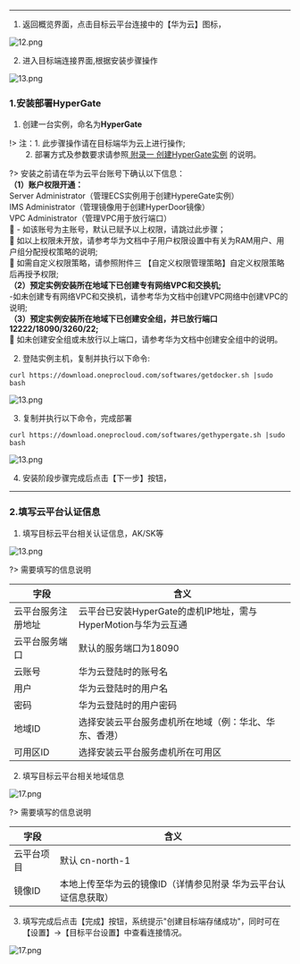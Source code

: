 
 ---
1. 返回概览界面，点击目标云平台连接中的【华为云】图标，

![12.png](https://oneprocloud.oss-cn-beijing.aliyuncs.com/_images/saas/huawei/1.png ':size=90%')


2. 进入目标端连接界面,根据安装步骤操作

![13.png](https://oneprocloud.oss-cn-beijing.aliyuncs.com/_images/saas/huawei/2.png ':size=90%')


### 1.安装部署**HyperGate**


1. 创建一台实例，命名为**HyperGate**

!> 注：1. 此步骤操作请在目标端华为云上进行操作;</br>
 &ensp; &ensp; &ensp;2. 部署方式及参数要求请参照[ 附录一 创建HyperGate实例](https://pubs.vmware.com/vsphere-50/index.jsp?topic=%2Fcom.vmware.vsphere.vm_admin.doc_50%2FGUID-6C847F77-8CB2-4187-BD7F-E7D3D5BD897B.html) 的说明。
 
?> 安装之前请在华为云平台账号下确认以下信息：</br>
**（1）账户权限开通：**</br>
	   Server Administrator（管理ECS实例用于创建HypereGate实例）</br>
       IMS Administrator（管理镜像用于创建HyperDoor镜像）</br>
       VPC Administrator（管理VPC用于放行端口）</br>
	- 如该账号为主账号，默认已赋予以上权限，请跳过此步骤；</br>
	如以上权限未开放，请参考华为文档中子用户权限设置中有关为RAM用户、用户组分配授权策略的说明;</br>
	如需自定义权限策略，请参照附件三 【自定义权限管理策略】自定义权限策略后再授予权限;</br>
**（2）预定实例安装所在地域下已创建专有网络VPC和交换机;**</br>
-如未创建专有网络VPC和交换机，请参考华为文档中创建VPC网络中创建VPC的说明;</br>
**（3）预定实例安装所在地域下已创建安全组，并已放行端口12222/18090/3260/22;**</br>
	如未创建安全组或未放行以上端口，请参考华为文档中创建安全组中的说明。</br>

2. 登陆<HyperGate>实例主机，复制并执行以下命令:

```
curl https://download.oneprocloud.com/softwares/getdocker.sh |sudo bash
```

![13.png](https://oneprocloud.oss-cn-beijing.aliyuncs.com/_images/saas/huawei/3.png ':size=90%')

3. 复制并执行以下命令，完成部署

```
curl https://download.oneprocloud.com/softwares/gethypergate.sh |sudo bash
```

![13.png](https://oneprocloud.oss-cn-beijing.aliyuncs.com/_images/saas/huawei/4.png ':size=90%')

4. 安装阶段步骤完成后点击【下一步】按钮，


 ---

### 2.填写云平台认证信息

1. 填写目标云平台相关认证信息，AK/SK等

![13.png](https://oneprocloud.oss-cn-beijing.aliyuncs.com/_images/saas/huawei/5.png ':size=90%')

?> 需要填写的信息说明

字段  | 含义
------------- | ----------------------
云平台服务注册地址  | 云平台已安装HyperGate的虚机IP地址，需与HyperMotion与华为云互通
云平台服务端口  | 默认的服务端口为18090
云账号 | 华为云登陆时的账号名
用户  | 华为云登陆时的用户名
密码 | 华为云登陆时的用户密码
地域ID | 选择安装云平台服务虚机所在地域（例：华北、华东、香港）
可用区ID | 选择安装云平台服务虚机所在可用区

2. 填写目标云平台相关地域信息

![17.png](https://oneprocloud.oss-cn-beijing.aliyuncs.com/_images/saas/huawei/6.png ':size=90%')

?> 需要填写的信息说明

字段  | 含义
------------- | ----------------------
云平台项目 | 默认 cn-north-1
镜像ID | 本地上传至华为云的镜像ID（详情参见附录 华为云平台认证信息获取）


3. 填写完成后点击【完成】按钮，系统提示"创建目标端存储成功"，同时可在【设置】→【目标平台设置】中查看连接情况。

![17.png](https://oneprocloud.oss-cn-beijing.aliyuncs.com/_images/saas/huawei/7.png ':size=90%')